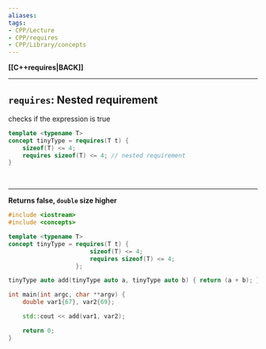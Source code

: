 ```yaml
---
aliases:
tags:
- CPP/Lecture
- CPP/requires
- CPP/Library/concepts
---
```

**[[C++requires|BACK]]**

---
## `requires`: Nested requirement
checks if the expression is true

```cpp
template <typename T>
concept tinyType = requires(T t) {
	sizeof(T) <= 4;
	requires sizeof(T) <= 4; // nested requirement
}
```
<br>

---
**Returns false, `double` size higher**
```cpp
#include <iostream>
#include <concepts>

template <typename T>
concept tinyType = requires(T t) {
                       sizeof(T) <= 4;
                       requires sizeof(T) <= 4;
                   };

tinyType auto add(tinyType auto a, tinyType auto b) { return (a + b); }

int main(int argc, char **argv) {
    double var1{67}, var2{69};

    std::cout << add(var1, var2);

    return 0;
}
```
